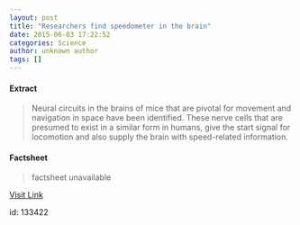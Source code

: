 ```yaml
---
layout: post
title: "Researchers find speedometer in the brain"
date: 2015-06-03 17:22:52
categories: Science
author: unknown author
tags: []
---
```



#### Extract
>Neural circuits in the brains of mice that are pivotal for movement and navigation in space have been identified. These nerve cells that are presumed to exist in a similar form in humans, give the start signal for locomotion and also supply the brain with speed-related information.

#### Factsheet
>factsheet unavailable

[Visit Link](http://www.sciencedaily.com/releases/2015/06/150603132252.htm)

id:  133422
